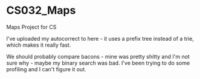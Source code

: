 CS032_Maps
==========

Maps Project for CS


I've uploaded my autocorrect to here - it uses a prefix tree instead of a trie, which makes it really fast.

We should probably compare bacons - mine was pretty shitty and I'm not sure why - maybe my binary search was bad. I've been trying to do some profiling and I can't figure it out.
